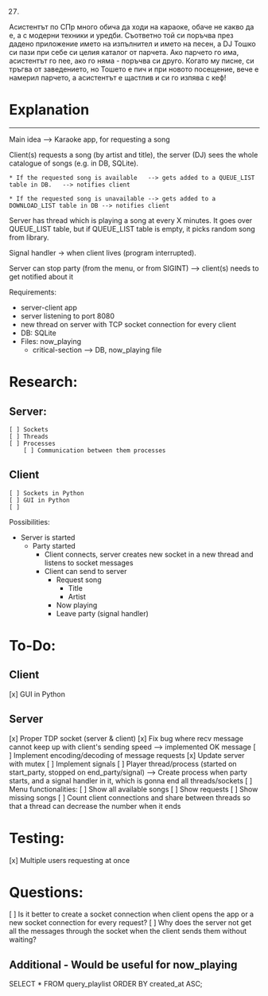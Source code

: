 27.
Асистентът по СПр много обича да ходи на караоке, обаче не какво да е, а с модерни техники и уредби.
Съответно той си поръчва през дадено приложение името на изпълнител и името на песен, а DJ Тошко си пази при себе си целия каталог от парчета.
Ако парчето го има, асистентът го пее, ако го няма - поръчва си друго. Когато му писне, си тръгва от заведението, но Тошето е пич и при новото посещение, вече е намерил парчето, а асистентът е щастлив и си го изпява с кеф!


# Explanation
----
Main idea --> Karaoke app, for requesting a song

Client(s) requests a song (by artist and title), the server (DJ) sees the whole catalogue of songs (e.g. in DB, SQLite).

	* If the requested song is available   --> gets added to a QUEUE_LIST table in DB.   --> notifies client

	* If the requested song is unavailable --> gets added to a DOWNLOAD_LIST table in DB --> notifies client

Server has thread which is playing a song at every X minutes. It goes over QUEUE_LIST table, but if QUEUE_LIST table is empty, it picks random song from library.

Signal handler -> when client lives (program interrupted).

Server can stop party (from the menu, or from SIGINT) --> client(s) needs to get notified about it


Requirements:
- server-client app
- server listening to port 8080
- new thread on server with TCP socket connection for every client
- DB: SQLite
- Files: now_playing
	- critical-section --> DB, now_playing file


# Research:
## Server:
	[ ] Sockets
	[ ] Threads
	[ ] Processes
		[ ] Communication between them processes
## Client
	[ ] Sockets in Python
	[ ] GUI in Python
	[ ]

Possibilities:
- Server is started
	- Party started
		- Client connects, server creates new socket in a new thread and listens to socket messages
		- Client can send to server
			- Request song
				- Title
				- Artist
			- Now playing
			- Leave party (signal handler)

# To-Do:
## Client
[x] GUI in Python
## Server
[x] Proper TDP socket (server & client)
	[x] Fix bug where recv message cannot keep up with client's sending speed --> implemented OK message
[ ] Implement encoding/decoding of message requests
[x] Update server with mutex
[ ] Implement signals
[ ] Player thread/process (started on start_party, stopped on end_party/signal)
	--> Create process when party starts, and a signal handler in it, which is gonna end all threads/sockets
[ ] Menu functionalities:
	[ ] Show all available songs
	[ ] Show requests
	[ ] Show missing songs
[ ] Count client connections and share between threads so that a thread can decrease the number when it ends

# Testing:
[x] Multiple users requesting at once


# Questions:
[ ] Is it better to create a socket connection when client opens the app or a new socket connection for every request?
[ ] Why does the server not get all the messages through the socket when the client sends them without waiting?

## Additional - Would be useful for now_playing
SELECT * FROM query_playlist ORDER BY created_at ASC;
